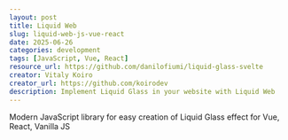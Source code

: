 ```yaml
---
layout: post
title: Liquid Web
slug: liquid-web-js-vue-react
date: 2025-06-26
categories: development
tags: [JavaScript, Vue, React]
resource_url: https://github.com/danilofiumi/liquid-glass-svelte
creator: Vitaly Koiro
creator_url: https://github.com/koirodev
description: Implement Liquid Glass in your website with Liquid Web
---
```


Modern JavaScript library for easy creation of Liquid Glass effect for Vue, React, Vanilla JS
